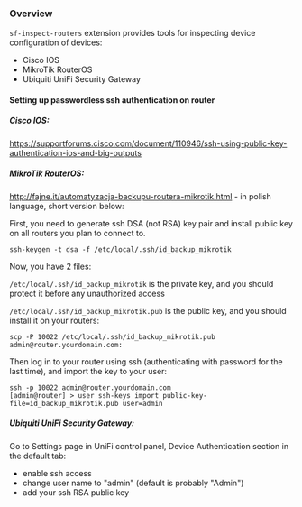 ### Overview

`sf-inspect-routers` extension provides tools for inspecting device configuration of devices:

- Cisco IOS
- MikroTik RouterOS
- Ubiquiti UniFi Security Gateway

#### Setting up passwordless ssh authentication on router

##### Cisco IOS:

https://supportforums.cisco.com/document/110946/ssh-using-public-key-authentication-ios-and-big-outputs

##### MikroTik RouterOS:

http://fajne.it/automatyzacja-backupu-routera-mikrotik.html - in polish language, short version below:

First, you need to generate ssh DSA (not RSA) key pair and install public key on all routers you plan to connect to.

```
ssh-keygen -t dsa -f /etc/local/.ssh/id_backup_mikrotik
```

Now, you have 2 files:

`/etc/local/.ssh/id_backup_mikrotik` is the private key, and you should protect it before any unauthorized access

`/etc/local/.ssh/id_backup_mikrotik.pub` is the public key, and you should install it on your routers:

```
scp -P 10022 /etc/local/.ssh/id_backup_mikrotik.pub admin@router.yourdomain.com:
```

Then log in to your router using ssh (authenticating with password for the last time), and import the key to your user:

```
ssh -p 10022 admin@router.yourdomain.com
[admin@router] > user ssh-keys import public-key-file=id_backup_mikrotik.pub user=admin
```

##### Ubiquiti UniFi Security Gateway:

Go to Settings page in UniFi control panel, Device Authentication section in the default tab:

- enable ssh access
- change user name to "admin" (default is probably "Admin")
- add your ssh RSA public key
